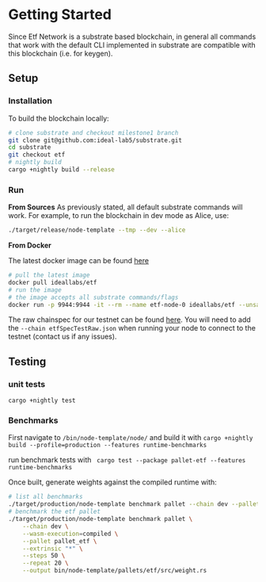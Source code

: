 # Getting Started

Since Etf Network is a substrate based blockchain, in general all commands that work with the default CLI implemented in substrate are compatible with this blockchain (i.e. for keygen). 

## Setup

### Installation
To build the blockchain locally:
``` bash
# clone substrate and checkout milestone1 branch
git clone git@github.com:ideal-lab5/substrate.git
cd substrate
git checkout etf
# nightly build
cargo +nightly build --release
```

### Run

**From Sources**
As previously stated, all default substrate commands will work. For example, to run the blockchain in dev mode as Alice, use:

``` bash
./target/release/node-template --tmp --dev --alice
```

**From Docker**

The latest docker image can be found [here](https://hub.docker.com/r/ideallabs/etf)

``` bash
# pull the latest image
docker pull ideallabs/etf
# run the image
# the image accepts all substrate commands/flags
docker run -p 9944:9944 -it --rm --name etf-node-0 ideallabs/etf --unsafe-rpc-external --validator --dev --tmp
```

The raw chainspec for our testnet can be found [here](https://raw.githubusercontent.com/ideal-lab5/substrate/etf/etfTestSpecRaw.json). You will need to add the `--chain etfSpecTestRaw.json` when running your node to connect to the testnet (contact us if any issues).

## Testing

### unit tests
`cargo +nightly test`

### Benchmarks

First navigate to `/bin/node-template/node/` and build it with `cargo +nightly build --profile=production --features runtime-benchmarks`

run benchmark tests with
` cargo test --package pallet-etf --features runtime-benchmarks`

Once built, generate weights against the compiled runtime with:

``` bash
# list all benchmarks
./target/production/node-template benchmark pallet --chain dev --pallet "*" --extrinsic "*" --repeat 0
# benchmark the etf pallet
./target/production/node-template benchmark pallet \
    --chain dev \
    --wasm-execution=compiled \
    --pallet pallet_etf \
    --extrinsic "*" \
    --steps 50 \
    --repeat 20 \
    --output bin/node-template/pallets/etf/src/weight.rs
```